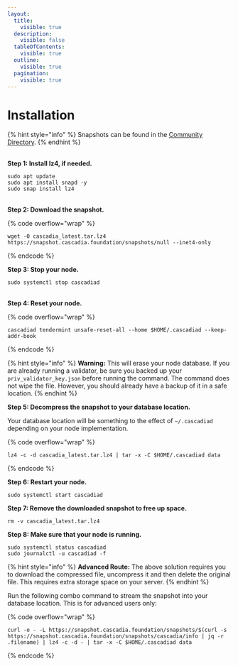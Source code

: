 ```yaml
---
layout:
  title:
    visible: true
  description:
    visible: false
  tableOfContents:
    visible: true
  outline:
    visible: true
  pagination:
    visible: true
---
```


# Installation

{% hint style="info" %}
Snapshots can be found in the [Community Directory](https://www.askclu.com/index.php/Community\_Directory:\_Snapshot).
{% endhint %}

\
**Step 1: Install lz4, if needed.**

```
sudo apt update
sudo apt install snapd -y
sudo snap install lz4
```

\
**Step 2: Download the snapshot.**

{% code overflow="wrap" %}
```
wget -O cascadia_latest.tar.lz4 https://snapshot.cascadia.foundation/snapshots/null --inet4-only
```
{% endcode %}



**Step 3: Stop your node.**

```
sudo systemctl stop cascadiad
```

\
**Step 4: Reset your node.**

{% code overflow="wrap" %}
```
cascadiad tendermint unsafe-reset-all --home $HOME/.cascadiad --keep-addr-book
```
{% endcode %}

{% hint style="info" %}
**Warning:** This will erase your node database. If you are already running a validator, be sure you backed up your `priv_validator_key.json` before running the command. The command does not wipe the file. However, you should already have a backup of it in a safe location.
{% endhint %}



**Step 5: Decompress the snapshot to your database location.**

Your database location will be something to the effect of `~/.cascadiad` depending on your node implementation.

{% code overflow="wrap" %}
```
lz4 -c -d cascadia_latest.tar.lz4 | tar -x -C $HOME/.cascadiad data
```
{% endcode %}



**Step 6: Restart your node.**

```
sudo systemctl start cascadiad
```



**Step 7: Remove the downloaded snapshot to free up space.**

```
rm -v cascadia_latest.tar.lz4
```



**Step 8: Make sure that your node is running.**

```
sudo systemctl status cascadiad
sudo journalctl -u cascadiad -f
```

{% hint style="info" %}
**Advanced Route:** The above solution requires you to download the compressed file, uncompress it and then delete the original file. This requires extra storage space on your server.&#x20;
{% endhint %}

Run the following combo command to stream the snapshot into your database location.  This is for advanced users only:

{% code overflow="wrap" %}
```
curl -o - -L https://snapshot.cascadia.foundation/snapshots/$(curl -s https://snapshot.cascadia.foundation/snapshots/cascadia/info | jq -r .filename) | lz4 -c -d - | tar -x -C $HOME/.cascadiad data
```
{% endcode %}
